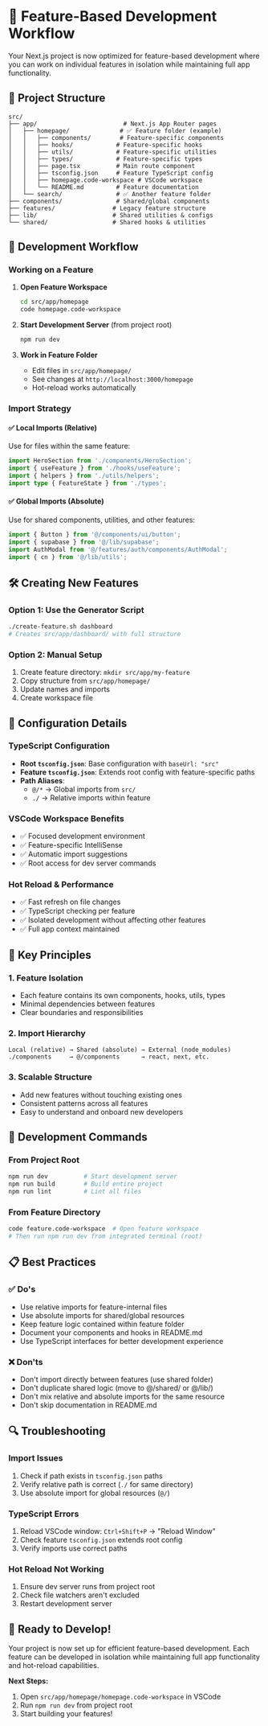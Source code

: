 # 🚀 Feature-Based Development Workflow

Your Next.js project is now optimized for feature-based development where you can work on individual features in isolation while maintaining full app functionality.

## 📁 Project Structure

```
src/
├── app/                        # Next.js App Router pages
│   ├── homepage/              # ✅ Feature folder (example)
│   │   ├── components/        # Feature-specific components
│   │   ├── hooks/            # Feature-specific hooks  
│   │   ├── utils/            # Feature-specific utilities
│   │   ├── types/            # Feature-specific types
│   │   ├── page.tsx          # Main route component
│   │   ├── tsconfig.json     # Feature TypeScript config
│   │   ├── homepage.code-workspace # VSCode workspace
│   │   └── README.md         # Feature documentation
│   └── search/               # ✅ Another feature folder
├── components/               # Shared/global components
├── features/                # Legacy feature structure
├── lib/                     # Shared utilities & configs
└── shared/                  # Shared hooks & utilities
```

## 🔧 Development Workflow

### Working on a Feature

1. **Open Feature Workspace**
   ```bash
   cd src/app/homepage
   code homepage.code-workspace
   ```

2. **Start Development Server** (from project root)
   ```bash
   npm run dev
   ```

3. **Work in Feature Folder**
   - Edit files in `src/app/homepage/`
   - See changes at `http://localhost:3000/homepage`
   - Hot-reload works automatically

### Import Strategy

#### ✅ Local Imports (Relative)
Use for files within the same feature:
```typescript
import HeroSection from './components/HeroSection';
import { useFeature } from './hooks/useFeature';
import { helpers } from './utils/helpers';
import type { FeatureState } from './types';
```

#### ✅ Global Imports (Absolute)
Use for shared components, utilities, and other features:
```typescript
import { Button } from '@/components/ui/button';
import { supabase } from '@/lib/supabase';
import AuthModal from '@/features/auth/components/AuthModal';
import { cn } from '@/lib/utils';
```

## 🛠 Creating New Features

### Option 1: Use the Generator Script
```bash
./create-feature.sh dashboard
# Creates src/app/dashboard/ with full structure
```

### Option 2: Manual Setup
1. Create feature directory: `mkdir src/app/my-feature`
2. Copy structure from `src/app/homepage/`
3. Update names and imports
4. Create workspace file

## 📝 Configuration Details

### TypeScript Configuration
- **Root `tsconfig.json`**: Base configuration with `baseUrl: "src"`
- **Feature `tsconfig.json`**: Extends root config with feature-specific paths
- **Path Aliases**: 
  - `@/*` → Global imports from `src/`
  - `./` → Relative imports within feature

### VSCode Workspace Benefits
- ✅ Focused development environment
- ✅ Feature-specific IntelliSense
- ✅ Automatic import suggestions
- ✅ Root access for dev server commands

### Hot Reload & Performance
- ✅ Fast refresh on file changes
- ✅ TypeScript checking per feature
- ✅ Isolated development without affecting other features
- ✅ Full app context maintained

## 🎯 Key Principles

### 1. **Feature Isolation**
- Each feature contains its own components, hooks, utils, types
- Minimal dependencies between features
- Clear boundaries and responsibilities

### 2. **Import Hierarchy**
```
Local (relative) → Shared (absolute) → External (node_modules)
./components     → @/components      → react, next, etc.
```

### 3. **Scalable Structure**
- Add new features without touching existing ones
- Consistent patterns across all features
- Easy to understand and onboard new developers

## 🚦 Development Commands

### From Project Root
```bash
npm run dev          # Start development server
npm run build        # Build entire project
npm run lint         # Lint all files
```

### From Feature Directory
```bash
code feature.code-workspace  # Open feature workspace
# Then run npm run dev from integrated terminal (root)
```

## 📋 Best Practices

### ✅ Do's
- Use relative imports for feature-internal files
- Use absolute imports for shared/global resources
- Keep feature logic contained within feature folder
- Document your components and hooks in README.md
- Use TypeScript interfaces for better development experience

### ❌ Don'ts
- Don't import directly between features (use shared folder)
- Don't duplicate shared logic (move to @/shared/ or @/lib/)
- Don't mix relative and absolute imports for the same resource
- Don't skip documentation in README.md

## 🔍 Troubleshooting

### Import Issues
1. Check if path exists in `tsconfig.json` paths
2. Verify relative path is correct (`./` for same directory)
3. Use absolute import for global resources (`@/`)

### TypeScript Errors
1. Reload VSCode window: `Ctrl+Shift+P` → "Reload Window"
2. Check feature `tsconfig.json` extends root config
3. Verify imports use correct paths

### Hot Reload Not Working
1. Ensure dev server runs from project root
2. Check file watchers aren't excluded
3. Restart development server

## 🎉 Ready to Develop!

Your project is now set up for efficient feature-based development. Each feature can be developed in isolation while maintaining full app functionality and hot-reload capabilities.

**Next Steps:**
1. Open `src/app/homepage/homepage.code-workspace` in VSCode
2. Run `npm run dev` from project root
3. Start building your features!

